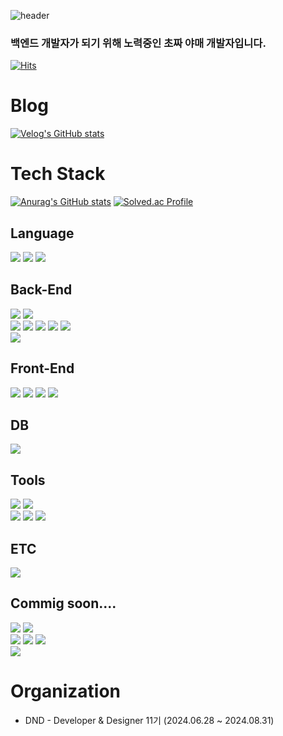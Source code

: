 ![header](https://capsule-render.vercel.app/api?type=waving&color=gradient&customColorList=0,2,2,5,30&height=300&section=header&text=RTUnu12&fontSize=90&animation=fadeIn)

### 백엔드 개발자가 되기 위해 노력중인 초짜 야매 개발자입니다.

[![Hits](https://hits.seeyoufarm.com/api/count/incr/badge.svg?url=https%3A%2F%2Fgithub.com%2FRTUnu12&count_bg=%2326E5D8&title_bg=%234B7EEF&icon=&icon_color=%23E7E7E7&title=hits&edge_flat=false)](https://hits.seeyoufarm.com)

# Blog
[![Velog's GitHub stats](https://velog-readme-stats.vercel.app/api/badge?name=RTUnu12)](https://velog.io/@RTUnu12)

# Tech Stack
[![Anurag's GitHub stats](https://github-readme-stats.vercel.app/api?username=RTUnu12&theme=dark)](https://github.com/anuraghazra/github-readme-stats)
[![Solved.ac Profile](http://mazassumnida.wtf/api/v2/generate_badge?boj=RTUnu12)](https://solved.ac/RTUnu12/)

## Language
<img src="https://img.shields.io/badge/java-007396?style=for-the-badge&logo=OpenJDK&logoColor=white">
<img src="https://img.shields.io/badge/JavaScript-F7DF1E?style=for-the-badge&logo=JavaScript&logoColor=white">
<img src="https://img.shields.io/badge/Python-3776AB?style=for-the-badge&logo=Python&logoColor=white">

## Back-End
<img src="https://img.shields.io/badge/Spring-6DB33F?style=for-the-badge&logo=Spring&logoColor=white">
<img src="https://img.shields.io/badge/springboot-6DB33F?style=for-the-badge&logo=springboot&logoColor=white">
<br/>
<img src="https://img.shields.io/badge/jpa-6DB33F?style=for-the-badge&logo=jpa&logoColor=white">
<img src="https://img.shields.io/badge/Hibernate-59666C?style=for-the-badge&logo=Hibernate&logoColor=white">
<img src="https://img.shields.io/badge/mybatis-E23744?style=for-the-badge&logo=mybatis&logoColor=white">
<img src="https://img.shields.io/badge/gradle-02303A?style=for-the-badge&logo=gradle&logoColor=white">
<img src="https://img.shields.io/badge/maven-C71A36?style=for-the-badge&logo=Apache%20Maven&logoColor=white">
<br/>
<img src="https://img.shields.io/badge/Node.js-5FA04E?style=for-the-badge&logo=Node.js&logoColor=white">


## Front-End
<img src="https://img.shields.io/badge/HTML5-E34F26?style=for-the-badge&logo=HTML5&logoColor=white">
<img src="https://img.shields.io/badge/CSS3-1572B6?style=for-the-badge&logo=CSS3&logoColor=white">
<img src="https://img.shields.io/badge/React-61DAFB?style=for-the-badge&logo=React&logoColor=white">
<img src="https://img.shields.io/badge/Recoil-3578E5?style=for-the-badge&logo=Recoil&logoColor=white">

## DB
<img src="https://img.shields.io/badge/MySQL-4479A1?style=for-the-badge&logo=MySQL&logoColor=white">

## Tools
<img src="https://img.shields.io/badge/Git-F05032?style=for-the-badge&logo=Git&logoColor=white">
<img src="https://img.shields.io/badge/GitHub-181717?style=for-the-badge&logo=GitHub&logoColor=white">
<br/>
<img src="https://img.shields.io/badge/intelliJ%20IDEA-000000?style=for-the-badge&logo=intelliJ%20IDEA&logoColor=white">
<img src="https://img.shields.io/badge/Eclipse%20IDE-2C2255?style=for-the-badge&logo=Eclipse%20IDE&logoColor=white">
<img src="https://img.shields.io/badge/Visual%20Studio%20Code-0378A6?style=for-the-badge&logo=Visual%20Studio%20Code&logoColor=white">

## ETC
<img src="https://img.shields.io/badge/arduino-2C2255?style=for-the-badge&logo=arduino&logoColor=white">

## Commig soon....
<img src="https://img.shields.io/badge/Rust-000000?style=for-the-badge&logo=Rust&logoColor=white">
<img src="https://img.shields.io/badge/TypeScript-3178C6?style=for-the-badge&logo=TypeScript&logoColor=white">
<br>
<img src="https://img.shields.io/badge/Amazon%20RDS-527FFF?style=for-the-badge&logo=Amazon%20RDS&logoColor=white">
<img src="https://img.shields.io/badge/Amazon%20S3-569A31?style=for-the-badge&logo=Amazon%20S3&logoColor=white">
<img src="https://img.shields.io/badge/Amazon%20DynamoDB-4053D6?style=for-the-badge&logo=Amazon%20DynamoDB&logoColor=white">
<br>
<img src="https://img.shields.io/badge/.NET-512BD4?style=for-the-badge&logo=.NET&logoColor=white">



# Organization
* DND - Developer & Designer 11기 (2024.06.28 ~ 2024.08.31)

